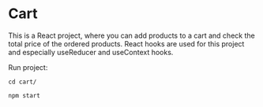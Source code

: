 # Cart

This is a React project, where you can add products to a cart and check the total price of the ordered products. 
React hooks are used for this project and especially useReducer and useContext hooks.

Run project:

    
    cd cart/
 
    npm start
